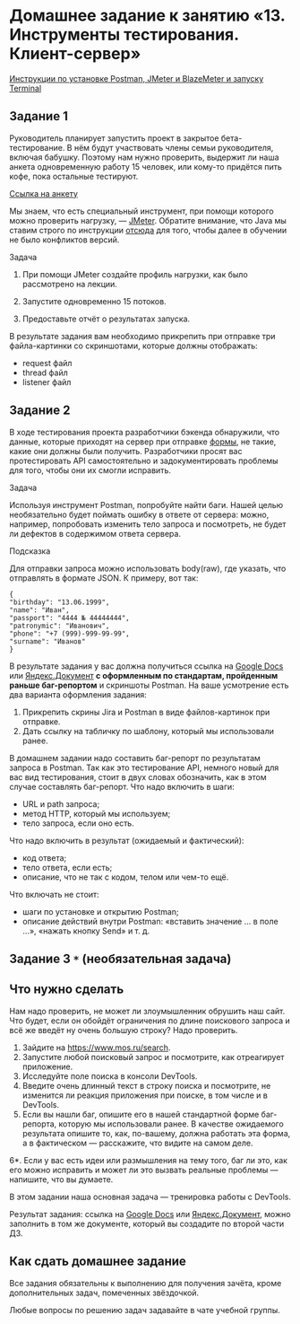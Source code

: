 # Домашнее задание к занятию «13. Инструменты тестирования. Клиент-сервер»

[Инструкции по установке Postman, JMeter и BlazeMeter и запуску Terminal](https://github.com/netology-code/iqa-homeworks/blob/iqa-12/Instruction.md)

## Задание 1    

Руководитель планирует запустить проект в закрытое бета-тестирование. В нём будут участвовать члены семьи руководителя, включая бабушку. Поэтому нам нужно проверить, выдержит ли наша анкета одновременную работу 15 человек, или кому-то придётся пить кофе, пока остальные тестируют. 

[Ссылка на анкету](https://sinsl.github.io/testing-form/) 

Мы знаем, что есть специальный инструмент, при помощи которого можно проверить нагрузку, — [JMeter](https://jmeter.apache.org/).
Обратите внимание, что Java мы ставим строго по инструкции [отсюда](https://github.com/netology-code/javaqa-homeworks/blob/master/intro/openjdk11-manual.md) для того, чтобы далее в обучении не было конфликтов версий.

Задача
1. При помощи JMeter создайте профиль нагрузки, как было рассмотрено на лекции.

2. Запустите одновременно 15 потоков.

3. Предоставьте отчёт о результатах запуска. 

В результате задания вам необходимо прикрепить при отправке три файла-картинки со скриншотами, которые должны отображать:
* request файл
* thread файл
* listener файл


## Задание 2 

В ходе тестирования проекта разработчики бэкенда обнаружили, что данные, которые приходят на сервер при отправке [формы](https://sinsl.github.io/testing-form/), не такие, какие они должны были получить. Разработчики просят вас протестировать API самостоятельно и задокументировать проблемы для того, чтобы они их смогли исправить.

Задача

Используя инструмент Postman, попробуйте найти баги. Нашей целью необязательно будет поймать ошибку в ответе от сервера: можно, например, попробовать изменить тело запроса и посмотреть, не будет ли дефектов в содержимом ответа сервера.

Подсказка

Для отправки запроса можно использовать body(raw), где указать, что отправлять в формате JSON.
К примеру, вот так: 

```
{
"birthday": "13.06.1999",
"name": "Иван",
"passport": "4444 № 44444444",
"patronymic": "Иванович",
"phone": "+7 (999)-999-99-99",
"surname": "Иванов"
}
```

В результате задания у вас должна получиться ссылка на [Google Docs](https://docs.google.com/document) или [Яндекс.Документ](https://docs.yandex.ru/) **с оформленным по стандартам, пройденным раньше баг-репортом** и скриншоты Postman.
На ваше усмотрение есть два варианта оформления задания:
1. Прикрепить скрины Jira и Postman в виде файлов-картинок при отправке.
2. Дать ссылку на табличку по шаблону, который мы использовали ранее.

В домашнем задании надо составить баг-репорт по результатам запроса в Postman. Так как это тестирование API, немного новый для вас вид тестирования, стоит в двух словах обозначить, как в этом случае составлять баг-репорт.
Что надо включить в шаги:
- URL и path запроса;
- метод HTTP, который мы используем;
- тело запроса, если оно есть.

Что надо включить в результат (ожидаемый и фактический):
- код ответа;
- тело ответа, если есть;
- описание, что не так с кодом, телом или чем-то ещё.

Что включать не стоит:
- шаги по установке и открытию Postman;
- описание действий внутри Postman: «вставить значение ... в поле ...», «нажать кнопку Send» и т. д.

## Задание 3 `*` (необязательная задача)

## Что нужно сделать
Нам надо проверить, не может ли злоумышленник обрушить наш сайт. Что будет, если он обойдёт ограничения по длине поискового запроса и всё же введёт ну очень большую строку? Надо проверить.

1. Зайдите на https://www.mos.ru/search.
2. Запустите любой поисковый запрос и посмотрите, как отреагирует приложение.
3. Исследуйте поле поиска в консоли DevTools.
4. Введите очень длинный текст в строку поиска и посмотрите, не изменится ли реакция приложения при поиске, в том числе и в DevTools.
5. Если вы нашли баг, опишите его в нашей стандартной форме баг-репорта, которую мы использовали ранее. В качестве ожидаемого результата опишите то, как, по-вашему, должна работать эта форма, а в фактическом — расскажите, что видите на самом деле. 

6*. Если у вас есть идеи или размышления на тему того, баг ли это, как его можно исправить и может ли это вызвать реальные проблемы — напишите, что вы думаете. 

В этом задании наша основная задача — тренировка работы с DevTools.

Результат задания: ссылка на [Google Docs](https://docs.google.com/document) или [Яндекс.Документ](https://docs.yandex.ru/), можно заполнить в том же документе, который вы создадите по второй части ДЗ.



## Как сдать домашнее задание

Все задания обязательны к выполнению для получения зачёта, кроме дополнительных задач, помеченных звёздочкой. 

Любые вопросы по решению задач задавайте в чате учебной группы.
